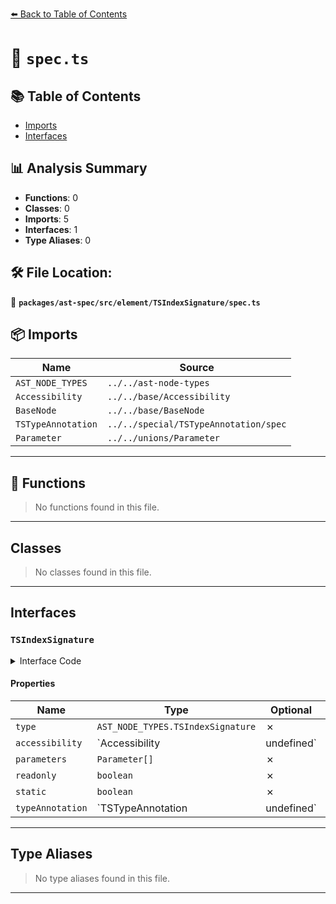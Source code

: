 [⬅️ Back to Table of Contents](../../../../../index.md)

# 📄 `spec.ts`

## 📚 Table of Contents

- [Imports](#imports)
- [Interfaces](#interfaces)

## 📊 Analysis Summary

- **Functions**: 0
- **Classes**: 0
- **Imports**: 5
- **Interfaces**: 1
- **Type Aliases**: 0

## 🛠️ File Location:
📂 **`packages/ast-spec/src/element/TSIndexSignature/spec.ts`**

## 📦 Imports

| Name | Source |
|------|--------|
| `AST_NODE_TYPES` | `../../ast-node-types` |
| `Accessibility` | `../../base/Accessibility` |
| `BaseNode` | `../../base/BaseNode` |
| `TSTypeAnnotation` | `../../special/TSTypeAnnotation/spec` |
| `Parameter` | `../../unions/Parameter` |


---

## 🔧 Functions

> No functions found in this file.


---

## Classes

> No classes found in this file.


---

## Interfaces

### `TSIndexSignature`

<details><summary>Interface Code</summary>

```ts
export interface TSIndexSignature extends BaseNode {
  type: AST_NODE_TYPES.TSIndexSignature;
  accessibility: Accessibility | undefined;
  parameters: Parameter[];
  readonly: boolean;
  static: boolean;
  typeAnnotation: TSTypeAnnotation | undefined;
}
```
</details>

#### Properties

| Name | Type | Optional | Description |
|------|------|----------|-------------|
| `type` | `AST_NODE_TYPES.TSIndexSignature` | ✗ |  |
| `accessibility` | `Accessibility | undefined` | ✗ |  |
| `parameters` | `Parameter[]` | ✗ |  |
| `readonly` | `boolean` | ✗ |  |
| `static` | `boolean` | ✗ |  |
| `typeAnnotation` | `TSTypeAnnotation | undefined` | ✗ |  |


---

## Type Aliases

> No type aliases found in this file.


---